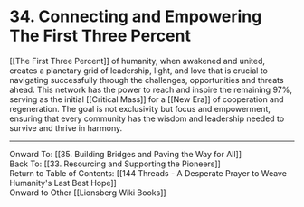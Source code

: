 # 34. Connecting and Empowering The First Three Percent

[[The First Three Percent]] of humanity, when awakened and united, creates a planetary grid of leadership, light, and love that is crucial to navigating successfully through the challenges, opportunities and threats ahead. This network has the power to reach and inspire the remaining 97%, serving as the initial [[Critical Mass]] for a [[New Era]] of cooperation and regeneration. The goal is not exclusivity but focus and empowerment, ensuring that every community has the wisdom and leadership needed to survive and thrive in harmony. 

____

Onward To: [[35. Building Bridges and Paving the Way for All]]  
Back To: [[33. Resourcing and Supporting the Pioneers]]  
Return to Table of Contents: [[144 Threads - A Desperate Prayer to Weave Humanity's Last Best Hope]]  
Onward to Other [[Lionsberg Wiki Books]]  

